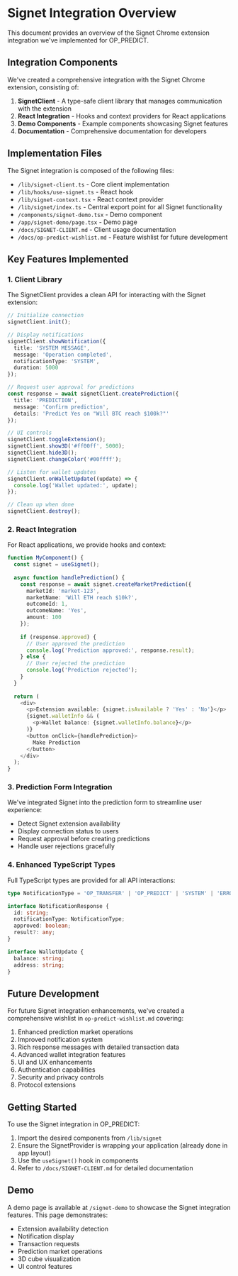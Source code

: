 # Signet Integration Overview

This document provides an overview of the Signet Chrome extension integration we've implemented for OP_PREDICT.

## Integration Components

We've created a comprehensive integration with the Signet Chrome extension, consisting of:

1. **SignetClient** - A type-safe client library that manages communication with the extension
2. **React Integration** - Hooks and context providers for React applications
3. **Demo Components** - Example components showcasing Signet features
4. **Documentation** - Comprehensive documentation for developers

## Implementation Files

The Signet integration is composed of the following files:

- `/lib/signet-client.ts` - Core client implementation
- `/lib/hooks/use-signet.ts` - React hook
- `/lib/signet-context.tsx` - React context provider
- `/lib/signet/index.ts` - Central export point for all Signet functionality
- `/components/signet-demo.tsx` - Demo component
- `/app/signet-demo/page.tsx` - Demo page
- `/docs/SIGNET-CLIENT.md` - Client usage documentation
- `/docs/op-predict-wishlist.md` - Feature wishlist for future development

## Key Features Implemented

### 1. Client Library

The SignetClient provides a clean API for interacting with the Signet extension:

```typescript
// Initialize connection
signetClient.init();

// Display notifications
signetClient.showNotification({
  title: 'SYSTEM MESSAGE',
  message: 'Operation completed',
  notificationType: 'SYSTEM',
  duration: 5000
});

// Request user approval for predictions
const response = await signetClient.createPrediction({
  title: 'PREDICTION',
  message: 'Confirm prediction',
  details: 'Predict Yes on "Will BTC reach $100k?"'
});

// UI controls
signetClient.toggleExtension();
signetClient.show3D('#ff00ff', 5000);
signetClient.hide3D();
signetClient.changeColor('#00ffff');

// Listen for wallet updates
signetClient.onWalletUpdate((update) => {
  console.log('Wallet updated:', update);
});

// Clean up when done
signetClient.destroy();
```

### 2. React Integration

For React applications, we provide hooks and context:

```typescript
function MyComponent() {
  const signet = useSignet();
  
  async function handlePrediction() {
    const response = await signet.createMarketPrediction({
      marketId: 'market-123',
      marketName: 'Will ETH reach $10k?',
      outcomeId: 1,
      outcomeName: 'Yes',
      amount: 100
    });
    
    if (response.approved) {
      // User approved the prediction
      console.log('Prediction approved:', response.result);
    } else {
      // User rejected the prediction
      console.log('Prediction rejected');
    }
  }
  
  return (
    <div>
      <p>Extension available: {signet.isAvailable ? 'Yes' : 'No'}</p>
      {signet.walletInfo && (
        <p>Wallet balance: {signet.walletInfo.balance}</p>
      )}
      <button onClick={handlePrediction}>
        Make Prediction
      </button>
    </div>
  );
}
```

### 3. Prediction Form Integration

We've integrated Signet into the prediction form to streamline user experience:

- Detect Signet extension availability
- Display connection status to users
- Request approval before creating predictions
- Handle user rejections gracefully

### 4. Enhanced TypeScript Types

Full TypeScript types are provided for all API interactions:

```typescript
type NotificationType = 'OP_TRANSFER' | 'OP_PREDICT' | 'SYSTEM' | 'ERROR';

interface NotificationResponse {
  id: string;
  notificationType: NotificationType;
  approved: boolean;
  result?: any;
}

interface WalletUpdate {
  balance: string;
  address: string;
}
```

## Future Development

For future Signet integration enhancements, we've created a comprehensive wishlist in `op-predict-wishlist.md` covering:

1. Enhanced prediction market operations
2. Improved notification system
3. Rich response messages with detailed transaction data
4. Advanced wallet integration features
5. UI and UX enhancements
6. Authentication capabilities
7. Security and privacy controls
8. Protocol extensions

## Getting Started

To use the Signet integration in OP_PREDICT:

1. Import the desired components from `/lib/signet`
2. Ensure the SignetProvider is wrapping your application (already done in app layout)
3. Use the `useSignet()` hook in components
4. Refer to `/docs/SIGNET-CLIENT.md` for detailed documentation

## Demo

A demo page is available at `/signet-demo` to showcase the Signet integration features. This page demonstrates:

- Extension availability detection
- Notification display
- Transaction requests
- Prediction market operations
- 3D cube visualization
- UI control features